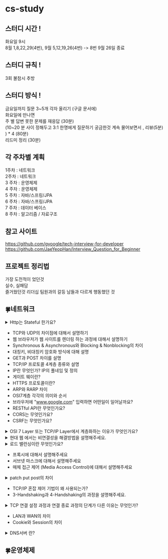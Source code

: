 # cs-study
## 스터디 시간 !
화요일 9시  
8월 1,8,22,29(4번), 9월 5,12,19,26(4번) -> 8번 9월 26일 종료  

## 스터디 규칙 !	
3회 불참시 추방  

## 스터디 방식 !
금요일까지 질문 3~5개 각자 올리기 (구글 문서에)  
화요일에 만나면   
주 별 답변 못한 문제를 재응답 (30분)  
(10~20 분 사이 정해두고 3:1 한명에게 질문하기 궁금한것 계속 물어보면서 , 리뷰(5분) ) * 4   (80분)  
리드미 정리  (30분)  


## 각 주차별 계획
1주차 : 네트워크   
2주차 : 네트워크   
3 주차 : 운영체제   
4 주차 : 운영체제   
5 주차 : 자바/스프링/JPA  
6 주차 : 자바/스프링/JPA  
7 주차 : 데이터 베이스  
8 주차 : 알고리즘 / 자료구조  

## 참고 사이트
https://github.com/gyoogle/tech-interview-for-developer  
https://github.com/JaeYeopHan/Interview_Question_for_Beginner  

## 프로젝트 정리법  
가장 도전적이 었던것  
실수, 실패담  
즐거웠던것 
리더십 
팀원과의 갈등 
남들과 다르게 행동했던 것  


## 🍀네트워크 
<details>
<summary>Http는 Stateful 한가요?</summary>
<div markdown="1">

안녕

</div>
</details> 

- TCP와 UDP의 차이점에 대해서 설명하기 
- 웹 브라우저가 웹 사이트를 렌더링 하는 과정에 대해서 설명하기 
- Synchronous & Asynchronous와 Blocking & Nonblocking의 차이 
- 대칭키, 비대칭키 암호화 방식에 대해 설명 
- GET과 POST 차이를 설명 
- TCP/IP 프로토콜 4계층 종류와 설명 
- IP란 무엇인가? IP의 풀네임 및 정의
- 게이트 웨이란?
- HTTPS 프로토콜이란?
- ARP와 RARP 차이
- OSI7계층 각각의 의미와 순서
- 브라우저에 "www.google.com" 입력하면 어떤일이 일어날까요?
- RESTful API란 무엇인가요?
- CORS는 무엇인가요?
- CSRF는 무엇인가요?
<details>
<summary> OSI 7 Layer 또는 TCP/IP Layer에서 계층화하는 이유가 무엇인가요?</summary>
<div markdown="1">
- 계층구조를 가짐으로써 각 구간별로 데이터의 움직임을 알 수 있다.
- 설계가 간단해진다.
</div>
</details>  

<details>
<summary> 현대 웹 에서는 비연결성을 해결방법을 설명해주세요.</summary>
<div markdown="1">

- 비 연결성 :  HTTP 요청에 대한 응답을 제공한 후에 연결을 끊는다. 
- 비 상태성 : HTTP 요청과 응답하는 동안 상태를 저장하지 않는다.  

### HTTP 비지속 연결
![connectionless.png](images/img2_connectionless.png)
서버에서 응답이후에 TCP에게 연결을 끊으라고 요청하고 HTTP클라이언트가 응답메시지를 받으면 TCP 연결이 중단된다.   
(연결이 유지 되지 않는다, 즉 하나의 요청메세지와 하나의 응답메시지에 하나의 연결이다)


### HTTP 지속 연결(Persistent Connections)
![persist_connection.png](images/img1_persist_connection.png)
HTTP/1.1 부터 Keep-Alive 기능이 추가되어 하나의 TCP연결로 여러개의 요청과 응답을 처리할 수 있다.
일정시간 동안 연결을 유지해서 요청과 응답이 모두 끝날때까지 연결해준다.
keep-alive : 서버의 HTTP요청시, 요청 message 헤더 추가   

</div>
</details> 

<details>
<summary> 로드 밸런싱이란 무엇인가요?</summary>
<div markdown="1">
- Load Balancer를 클라이언트와 서버 사이에 두고, 부하가 일어나지 않도록 여러 서버에 분산시켜주는 방식이다.
- scale-out: 기존의 서버 성능과 동일하거나 낮은 성능의 서버를 증설
이렇게 여러대의 서버로 분산해주는 것을 로드 밸런싱이라고 한다.  
  
- 로드 밸런스 알고리즘
1. 라운드 로빈
  - 서버에 들어온 요청을 순서대로 돌아가며 배정하는 방식
  - 여러 대의 서버가 동일한 스펙을 갖고 있고, 서버와의 연결(세션)이 오래 지속되지 않는 경우 활용하기 적합하다.
2. 가중 라운드로빈
  - 각각의 서버마다 가중치를 매기고 가중치가 높은 서버의 요청을 우선적으로 배분하는 방식
  - 서버의 트래픽 처리 능력이 상이한 경우 활용하기 적합하다.
3. IP 해시
  - 클라이언트의 IP 주소를 특정 서버로 매핑하여 요청을 처리하는 방식
  - 사용자의 IP를 해싱(임의의 길이를 지닌 데이터를 고정된 길의 데이터로 매핑하는 것)해 로드를 분배하므로
  - 사용자가 항상 동일한 서버로 연결되는 것을 보장한다.
4. 최소 연결
  - 요청이 들어온 시점에 가장 적은 연결 상태를 보이는 서버에 우선적으로 트래픽을 배분하는 방식
  - 자주 세션이 길어지거나, 서버에 분배된 트래픽들이 일정하지 않은 경우 적합한 방식
5. 최소 요청 시간
  - 서버의 현재 연결 상태와 응답 시간을 모두 고려하여 트래픽을 배분하는 방식
  - 가장 적은 연결 상태와 가장 짧은 응답시간을 보이는 서버에 우선적으로 로드를 배분한다.  

- OSI 7계층에서 사용되는 로드밸런서 종류와 특징
  - L4 : 중간의 스위치를 통해 각각의 서버에 접속을 분산시켜 보내주는 역할을 한다. 전송 계층(Transport Layer)에서 작동하며 IP, Port, Session을 기반으로 한 로드밸런싱을 담당한다. TCP/UDP 프로토콜을 이용하여 프로토콜의 헤더를 보고 로드 밸런싱을 수행하며 주로 Round Robin 방식을 이용해 부하를 분산한다.
  - L7 : Application 계층을 사용, URL 또는 HTTP 헤더에서 부하 분산이 가능
</div>
</details> 

- 프록시에 대해서 설명해주세요
- 서브넷 마스크에 대해서 설명해주세요
- 매체 접근 제어 (Media Access Control)에 대해서 설명해주세요

<details>
<summary> patch put post의 차이 </summary>
<div markdown="1">

### POST(create)
리소스의 생성을 담당한다.  
요청시마다 새로운 리소스를 할당한다. 

### PUT(update)
멱등성을 보장한다 (여러번 보내도 같은 리소스를 반환한다)  
리소스의 생성과 수정을 담당한다.  
수정시 전체를 덮어쓴다.  

### PATCH(update)
수정만 담당하며 리소스의 일부분만 수정할때 사용한다. (일부만 업데이트)  
PATCH는 멱등하지 않다. 하지만 멱등으로 설계할 수도 있다.  


</div>
</details> 

- TCP/IP 혼잡 제어 기법이 왜 사용되는가?
- 3-Handshaking과 4-Handshaking의 과정을 설명해주세요.

<details>가
<summary> TCP 연결 설정 과정과 연결 종료 과정의 단계가 다른 이유는 무엇인가? </summary>
<div markdown="1">

연결 과정에서는 연결 과정 수립을 위한 최소한의 설정을 진행한다.  
종료 과정시에는 Client가 데이터 전송을 마쳤다고 하더라도 Server는 아직 보낼 데이터가 남아있을 수 있기 때문에   
일단 FIN에 대한 ACK만 보내고, 데이터를 모두 전송한 후에 자신도 FIN 메시지를 보내는 방식으로 진행되어야 하기 때문이다.

</div>
</details>  

- LAN과 WAN의 차이
- Cookie와 Session의 차이

<details>
<summary> DNS서버 란? </summary>
<div markdown="1">
- 컴퓨터에 접속하려면 IP주소를 입력해야 하는데 [www.naver.com](http://www.naver.com) 을 입력해도 들어가짐
간단히 말하면 DNS는 URL을 IP주소로 변환하는 서비스다.

- IP주소가 아닌 naver.com과 같은 주소를 사용하여 접속하도록 돕는 것을 DNS의 이름해석이라고 한다.
- naver.com과 같이 컴퓨터나 네트워크를 식별하기 위해 붙여진 이름을 도메인 이름이라고 한다.
- www는 호스트 이름(서버 이름)이라고 한다.

</div>
</details> 

## 🍀운영체제
